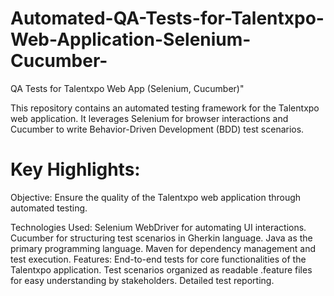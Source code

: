 # Automated-QA-Tests-for-Talentxpo-Web-Application-Selenium-Cucumber-
QA Tests for Talentxpo Web App (Selenium, Cucumber)"

This repository contains an automated testing framework for the Talentxpo web application. It leverages Selenium for browser interactions and Cucumber to write Behavior-Driven Development (BDD) test scenarios.

# Key Highlights:
Objective: Ensure the quality of the Talentxpo web application through automated testing.

Technologies Used:
Selenium WebDriver for automating UI interactions.
Cucumber for structuring test scenarios in Gherkin language.
Java as the primary programming language.
Maven for dependency management and test execution.
Features:
End-to-end tests for core functionalities of the Talentxpo application.
Test scenarios organized as readable .feature files for easy understanding by stakeholders.
Detailed test reporting.
